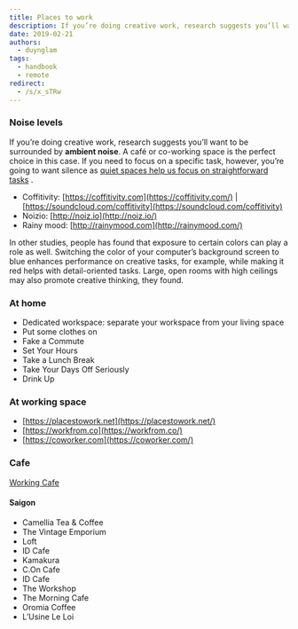 ```yaml
---
title: Places to work
description: If you’re doing creative work, research suggests you’ll want to be surrounded by ambient noise. A café or co-working space is the perfect choice in this case. If you need to focus on a specific task, however, you’re going to want silence as quiet spaces help us focus on straightforward tasks.
date: 2019-02-21
authors:
  - duynglam
tags:
  - handbook
  - remote
redirect:
  - /s/x_sTRw
---
```


### Noise levels

If you’re doing creative work, research suggests you’ll want to be surrounded by **ambient noise**. A café or co-working space is the perfect choice in this case.
If you need to focus on a specific task, however, you’re going to want silence as [quiet spaces help us focus on straightforward tasks](http://well.blogs.nytimes.com/2013/06/21/how-the-hum-of-a-coffee-shop-can-boost-creativity/) .

- Coffitivity: [https://coffitivity.com](https://coffitivity.com/) | [https://soundcloud.com/coffitivity](https://soundcloud.com/coffitivity)
- Noizio: [http://noiz.io](http://noiz.io/)
- Rainy mood: [http://rainymood.com](http://rainymood.com/)

In other studies, people has found that exposure to certain colors can play a role as well. Switching the color of your computer’s background screen to blue enhances performance on creative tasks, for example, while making it red helps with detail-oriented tasks. Large, open rooms with high ceilings may also promote creative thinking, they found.

### At home

- Dedicated workspace: separate your workspace from your living space
- Put some clothes on
- Fake a Commute
- Set Your Hours
- Take a Lunch Break
- Take Your Days Off Seriously
- Drink Up

### At working space

- [https://placestowork.net](https://placestowork.net/)
- [https://workfrom.co](https://workfrom.co/)
- [https://coworker.com](https://coworker.com/)

### Cafe

[Working Cafe](https://www.notion.so/943409144680499da1a5a21993b33170)

#### Saigon

- Camellia Tea & Coffee
- The Vintage Emporium
- Loft
- ID Cafe
- Kamakura
- C.On Cafe
- ID Cafe
- The Workshop
- The Morning Cafe
- Oromia Coffee
- L’Usine Le Loi
